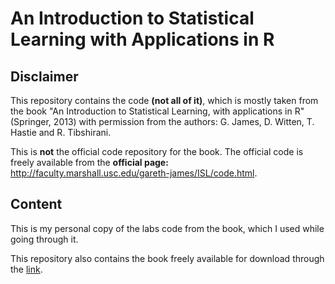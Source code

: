 # An Introduction to Statistical Learning with Applications in R

## Disclaimer
This repository contains the code **(not all of it)**, which is mostly taken from the book "An Introduction to Statistical Learning, with applications in R"  (Springer, 2013) with permission from the authors: G. James, D. Witten,  T. Hastie and R. Tibshirani.

This is **not** the official code repository for the book. The official code is freely available from the **official page:** http://faculty.marshall.usc.edu/gareth-james/ISL/code.html.



## Content
This is my personal copy of the labs code from the book, which I used while going through it.

This repository also contains the book freely available for download through the [link](http://faculty.marshall.usc.edu/gareth-james/ISL/ISLR%20Seventh%20Printing.pdf).
